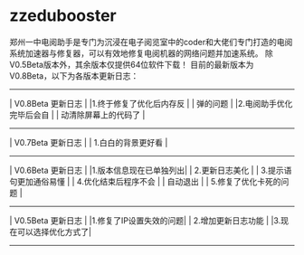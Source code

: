 # zzedubooster
郑州一中电阅助手是专门为沉浸在电子阅览室中的coder和大佬们专门打造的电阅系统加速器与修复器，可以有效地修复电阅机器的网络问题并加速系统。
除V0.5Beta版本外，其余版本仅提供64位软件下载！
目前的最新版本为V0.8Beta，以下为各版本更新日志：
__________________________
|   V0.8Beta 更新日志    |
|1.终于修复了优化后内存反 |
|        弹的问题        |
|2.电阅助手优化完毕后会自 |
|  动清除屏幕上的代码了   |
__________________________
|   V0.7Beta 更新日志    |
|   1.白白的背景更好看   |
__________________________
|   V0.6Beta 更新日志    |
|1.版本信息现在已单独列出|
|     2.更新日志美化     |
| 3.提示语句更加通俗易懂 |
|  4.优化结束后程序不会  |
|        自动退出        |
| 5.修复了优化卡死的问题 |
__________________________
|   V0.5Beta 更新日志    |
|1.修复了IP设置失效的问题|
|   2.增加更新日志功能   |
|3.现在可以选择优化方式了|
__________________________
